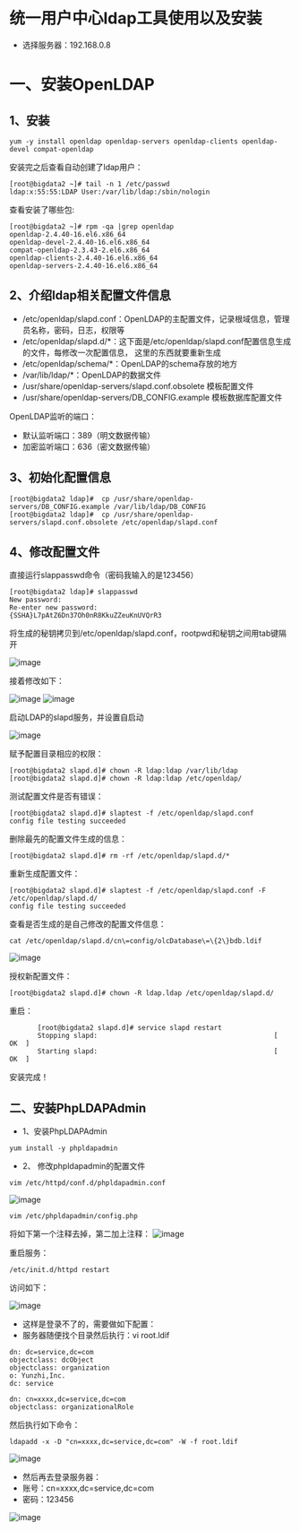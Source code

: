 # 统一用户中心ldap工具使用以及安装

* 选择服务器：192.168.0.8

# 一、安装OpenLDAP

## 1、安装

```shell
yum -y install openldap openldap-servers openldap-clients openldap-devel compat-openldap
```

安装完之后查看自动创建了ldap用户：
```shell
[root@bigdata2 ~]# tail -n 1 /etc/passwd
ldap:x:55:55:LDAP User:/var/lib/ldap:/sbin/nologin
```


查看安装了哪些包:
```shell
[root@bigdata2 ~]# rpm -qa |grep openldap
openldap-2.4.40-16.el6.x86_64
openldap-devel-2.4.40-16.el6.x86_64
compat-openldap-2.3.43-2.el6.x86_64
openldap-clients-2.4.40-16.el6.x86_64
openldap-servers-2.4.40-16.el6.x86_64
```

## 2、介绍ldap相关配置文件信息

* /etc/openldap/slapd.conf：OpenLDAP的主配置文件，记录根域信息，管理员名称，密码，日志，权限等
* /etc/openldap/slapd.d/*：这下面是/etc/openldap/slapd.conf配置信息生成的文件，每修改一次配置信息， 这里的东西就要重新生成
* /etc/openldap/schema/*：OpenLDAP的schema存放的地方
* /var/lib/ldap/*：OpenLDAP的数据文件
* /usr/share/openldap-servers/slapd.conf.obsolete 模板配置文件
* /usr/share/openldap-servers/DB_CONFIG.example 模板数据库配置文件

OpenLDAP监听的端口：
* 默认监听端口：389（明文数据传输）
* 加密监听端口：636（密文数据传输）

## 3、初始化配置信息

```shell
[root@bigdata2 ldap]#  cp /usr/share/openldap-servers/DB_CONFIG.example /var/lib/ldap/DB_CONFIG
[root@bigdata2 ldap]#  cp /usr/share/openldap-servers/slapd.conf.obsolete /etc/openldap/slapd.conf
```


## 4、修改配置文件
直接运行slappasswd命令（密码我输入的是123456）

```shell
[root@bigdata2 ldap]# slappasswd
New password: 
Re-enter new password: 
{SSHA}L7pAtZ6Dn37Oh0nR8KkuZZeuKnUVQrR3

```

将生成的秘钥拷贝到/etc/openldap/slapd.conf，rootpwd和秘钥之间用tab键隔开

![image](1.png)

接着修改如下：

![image](2.png)
![image](3.png)


启动LDAP的slapd服务，并设置自启动

![image](4.png)

赋予配置目录相应的权限：
```shell
[root@bigdata2 slapd.d]# chown -R ldap:ldap /var/lib/ldap
[root@bigdata2 slapd.d]# chown -R ldap:ldap /etc/openldap/
```

测试配置文件是否有错误：
```shell
[root@bigdata2 slapd.d]# slaptest -f /etc/openldap/slapd.conf
config file testing succeeded
```

删除最先的配置文件生成的信息：
```shell
[root@bigdata2 slapd.d]# rm -rf /etc/openldap/slapd.d/*
```


重新生成配置文件：
```shell
[root@bigdata2 slapd.d]# slaptest -f /etc/openldap/slapd.conf -F /etc/openldap/slapd.d/
config file testing succeeded
```


查看是否生成的是自己修改的配置文件信息：
```shell
cat /etc/openldap/slapd.d/cn\=config/olcDatabase\=\{2\}bdb.ldif
```

![image](5.png)

授权新配置文件：
```shell
[root@bigdata2 slapd.d]# chown -R ldap.ldap /etc/openldap/slapd.d/
```

重启：
```shell
       [root@bigdata2 slapd.d]# service slapd restart
       Stopping slapd:                                            [  OK  ]
       Starting slapd:                                            [  OK  ]
```
       
安装完成！


## 二、安装PhpLDAPAdmin

* 1、安装PhpLDAPAdmin
```shell
yum install -y phpldapadmin
```

* 2、	修改phpldapadmin的配置文件
```shell
vim /etc/httpd/conf.d/phpldapadmin.conf
```

![image](6.png)

```shell
vim /etc/phpldapadmin/config.php
```

将如下第一个注释去掉，第二加上注释：
![image](7.png)

重启服务：
```shell
/etc/init.d/httpd restart
```
访问如下：

![image](8.png)

* 这样是登录不了的，需要做如下配置：
* 服务器随便找个目录然后执行：vi root.ldif
```shell
dn: dc=service,dc=com
objectclass: dcObject
objectclass: organization
o: Yunzhi,Inc.
dc: service

dn: cn=xxxx,dc=service,dc=com
objectclass: organizationalRole
```


然后执行如下命令：
```shell
ldapadd -x -D "cn=xxxx,dc=service,dc=com" -W -f root.ldif
```
![image](9.png)


* 然后再去登录服务器：
* 账号：cn=xxxx,dc=service,dc=com
* 密码：123456

![image](9.png)


